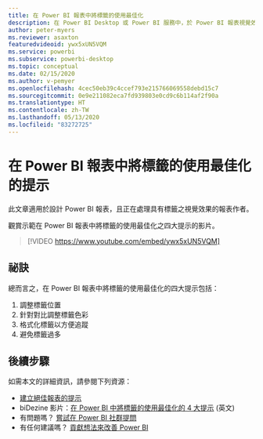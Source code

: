 ```yaml
---
title: 在 Power BI 報表中將標籤的使用最佳化
description: 在 Power BI Desktop 或 Power BI 服務中，於 Power BI 報表視覺效果中將標籤的使用最佳化的四個提示。
author: peter-myers
ms.reviewer: asaxton
featuredvideoid: ywx5xUN5VQM
ms.service: powerbi
ms.subservice: powerbi-desktop
ms.topic: conceptual
ms.date: 02/15/2020
ms.author: v-pemyer
ms.openlocfilehash: 4cec50eb39c4ccef793e215766069558debd15c7
ms.sourcegitcommit: 0e9e211082eca7fd939803e0cd9c6b114af2f90a
ms.translationtype: HT
ms.contentlocale: zh-TW
ms.lasthandoff: 05/13/2020
ms.locfileid: "83272725"
---
```

# <a name="tips-to-optimize-the-use-of-labels-in-power-bi-reports"></a>在 Power BI 報表中將標籤的使用最佳化的提示

此文章適用於設計 Power BI 報表，且正在處理具有標籤之視覺效果的報表作者。

觀賞示範在 Power BI 報表中將標籤的使用最佳化之四大提示的影片。

> [!VIDEO https://www.youtube.com/embed/ywx5xUN5VQM]

## <a name="tips"></a>祕訣

總而言之，在 Power BI 報表中將標籤的使用最佳化的四大提示包括：

1. 調整標籤位置
1. 針對對比調整標籤色彩
1. 格式化標籤以方便追蹤
1. 避免標籤過多

## <a name="next-steps"></a>後續步驟

如需本文的詳細資訊，請參閱下列資源：

- [建立絕佳報表的提示](../create-reports/desktop-tips-and-tricks-for-creating-reports.md)
- biDezine 影片：[在 Power BI 中將標籤的使用最佳化的 4 大提示](https://www.youtube.com/watch?v=ywx5xUN5VQM) \(英文\)
- 有問題嗎？ [嘗試在 Power BI 社群提問](https://community.powerbi.com/)
- 有任何建議嗎？ [貢獻想法來改善 Power BI](https://ideas.powerbi.com)

